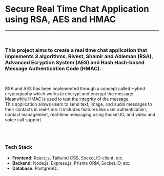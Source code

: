 # Secure Real Time Chat Application using RSA, AES and HMAC
<hr>
<br>
<h3>
  This project aims to create a real time chat application that implements 3 algorithms, Rivest, Shamir and Adleman (RSA), Advanced Ecryption System (AES) and Hash Hash-based Message Authentication Code (HMAC). </h3>
  <br> 
  <p> RSA and AES has been implemented through a concept called Hybrid cryptogtaphy which works to decrypt and encrypt the message.
  <br> Meanwhile HMAC is used to test the integrity of the message.
    <br> This application allows users to send text, image, and audio messages to their contacts in real-time. It includes features like user authentication, contact management, real-time messaging using Socket.IO, and video and voice call support.
  </p><br><br>

  <h3>Tech Stack</h3>
  <ul>
    <li>
      <b>Frontend:</b> React.js, Tailwind CSS, Socket.IO-client, etc.
    </li>
    <li>
      <b>Backend:</b> Node.js, Express.js, Prisma ORM, Socket.IO, etc.
    </li>
    <li>
      <b>Database:</b> PostgreSQL
    </li>
  </ul>

